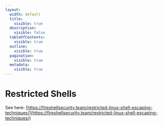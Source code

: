 ```yaml
---
layout:
  width: default
  title:
    visible: true
  description:
    visible: false
  tableOfContents:
    visible: true
  outline:
    visible: true
  pagination:
    visible: true
  metadata:
    visible: true
---
```


# Restricted Shells

See here: [https://fireshellsecurity.team/restricted-linux-shell-escaping-techniques/](https://fireshellsecurity.team/restricted-linux-shell-escaping-techniques/)
